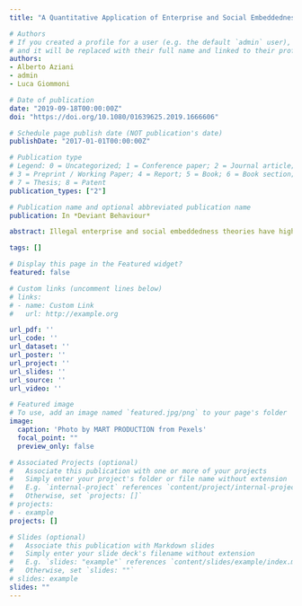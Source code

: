 ```yaml
---
title: "A Quantitative Application of Enterprise and Social Embeddedness Theories to the Transnational Trafficking of Cocaine in Europe"

# Authors
# If you created a profile for a user (e.g. the default `admin` user), write the username (folder name) here 
# and it will be replaced with their full name and linked to their profile
authors:
- Alberto Aziani
- admin
- Luca Giommoni

# Date of publication
date: "2019-09-18T00:00:00Z"
doi: "https://doi.org/10.1080/01639625.2019.1666606"

# Schedule page publish date (NOT publication's date)
publishDate: "2017-01-01T00:00:00Z"

# Publication type
# Legend: 0 = Uncategorized; 1 = Conference paper; 2 = Journal article;
# 3 = Preprint / Working Paper; 4 = Report; 5 = Book; 6 = Book section;
# 7 = Thesis; 8 = Patent
publication_types: ["2"]

# Publication name and optional abbreviated publication name
publication: In *Deviant Behaviour*

abstract: Illegal enterprise and social embeddedness theories have highlighted the importance of market forces and social factors, respectively, for analyzing organized crime and organized criminal activities. This paper empirically demonstrates the joint explanatory power of these respective theories in the case of the transnational trafficking of cocaine. It does so by conceptualizing transnational cocaine trafficking as a network of relationships among countries; a network whose structure reflects the actions of manifold organized criminal groups. The analysis utilizes exponential random graph models to analyze quantitative data on cocaine trafficking which are ordinarily difficult to capture in empirical research. The analysis presented focuses on a set of 36 European countries. The results yield insights into the nature of the relationship among economic incentives, social ties, geographic features and corruption, and how, in turn, this relationship influences the structure of the transnational cocaine network and the modi operandi of cocaine traffickers.

tags: []

# Display this page in the Featured widget?
featured: false

# Custom links (uncomment lines below)
# links:
# - name: Custom Link
#   url: http://example.org

url_pdf: ''
url_code: ''
url_dataset: ''
url_poster: ''
url_project: ''
url_slides: ''
url_source: ''
url_video: ''

# Featured image
# To use, add an image named `featured.jpg/png` to your page's folder 
image:
  caption: 'Photo by MART PRODUCTION from Pexels'
  focal_point: ""
  preview_only: false

# Associated Projects (optional)
#   Associate this publication with one or more of your projects
#   Simply enter your project's folder or file name without extension
#   E.g. `internal-project` references `content/project/internal-project/index.md`
#   Otherwise, set `projects: []`
# projects:
# - example
projects: []

# Slides (optional)
#   Associate this publication with Markdown slides
#   Simply enter your slide deck's filename without extension
#   E.g. `slides: "example"` references `content/slides/example/index.md`
#   Otherwise, set `slides: ""`
# slides: example
slides: ""
---
```

